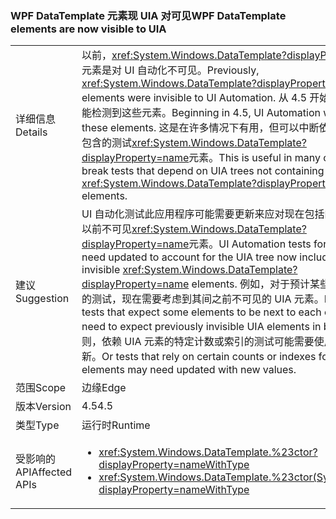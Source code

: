 ### <a name="wpf-datatemplate-elements-are-now-visible-to-uia"></a><span data-ttu-id="86f4c-101">WPF DataTemplate 元素现 UIA 对可见</span><span class="sxs-lookup"><span data-stu-id="86f4c-101">WPF DataTemplate elements are now visible to UIA</span></span>

|   |   |
|---|---|
|<span data-ttu-id="86f4c-102">详细信息</span><span class="sxs-lookup"><span data-stu-id="86f4c-102">Details</span></span>|<span data-ttu-id="86f4c-103">以前，<xref:System.Windows.DataTemplate?displayProperty=name>元素是对 UI 自动化不可见。</span><span class="sxs-lookup"><span data-stu-id="86f4c-103">Previously, <xref:System.Windows.DataTemplate?displayProperty=name> elements were invisible to UI Automation.</span></span> <span data-ttu-id="86f4c-104">从 4.5 开始，UI 自动化将能检测到这些元素。</span><span class="sxs-lookup"><span data-stu-id="86f4c-104">Beginning in 4.5, UI Automation will detect these elements.</span></span> <span data-ttu-id="86f4c-105">这是在许多情况下有用，但可以中断依赖于 UIA 树不包含的测试<xref:System.Windows.DataTemplate?displayProperty=name>元素。</span><span class="sxs-lookup"><span data-stu-id="86f4c-105">This is useful in many cases, but can break tests that depend on UIA trees not containing <xref:System.Windows.DataTemplate?displayProperty=name> elements.</span></span>|
|<span data-ttu-id="86f4c-106">建议</span><span class="sxs-lookup"><span data-stu-id="86f4c-106">Suggestion</span></span>|<span data-ttu-id="86f4c-107">UI 自动化测试此应用程序可能需要更新来应对现在包括的 UIA 树结构以前不可见<xref:System.Windows.DataTemplate?displayProperty=name>元素。</span><span class="sxs-lookup"><span data-stu-id="86f4c-107">UI Automation tests for this app may need updated to account for the UIA tree now including previously invisible <xref:System.Windows.DataTemplate?displayProperty=name> elements.</span></span> <span data-ttu-id="86f4c-108">例如，对于预计某些元素彼此相邻的测试，现在需要考虑到其间之前不可见的 UIA 元素。</span><span class="sxs-lookup"><span data-stu-id="86f4c-108">For example, tests that expect some elements to be next to each other may now need to expect previously invisible UIA elements in between.</span></span> <span data-ttu-id="86f4c-109">否则，依赖 UIA 元素的特定计数或索引的测试可能需要使用新值进行更新。</span><span class="sxs-lookup"><span data-stu-id="86f4c-109">Or tests that rely on certain counts or indexes for UIA elements may need updated with new values.</span></span>|
|<span data-ttu-id="86f4c-110">范围</span><span class="sxs-lookup"><span data-stu-id="86f4c-110">Scope</span></span>|<span data-ttu-id="86f4c-111">边缘</span><span class="sxs-lookup"><span data-stu-id="86f4c-111">Edge</span></span>|
|<span data-ttu-id="86f4c-112">版本</span><span class="sxs-lookup"><span data-stu-id="86f4c-112">Version</span></span>|<span data-ttu-id="86f4c-113">4.5</span><span class="sxs-lookup"><span data-stu-id="86f4c-113">4.5</span></span>|
|<span data-ttu-id="86f4c-114">类型</span><span class="sxs-lookup"><span data-stu-id="86f4c-114">Type</span></span>|<span data-ttu-id="86f4c-115">运行时</span><span class="sxs-lookup"><span data-stu-id="86f4c-115">Runtime</span></span>|
|<span data-ttu-id="86f4c-116">受影响的 API</span><span class="sxs-lookup"><span data-stu-id="86f4c-116">Affected APIs</span></span>|<ul><li><xref:System.Windows.DataTemplate.%23ctor?displayProperty=nameWithType></li><li><xref:System.Windows.DataTemplate.%23ctor(System.Object)?displayProperty=nameWithType></li></ul>|

